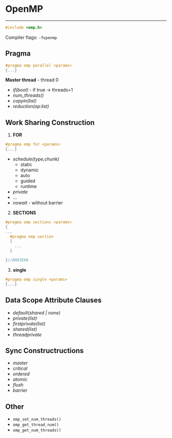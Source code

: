 # OpenMP

---


```cpp
#include <omp.h>

```

Compiler flags:
`-fopenmp`

## Pragma

```cpp
#pragma omp parallel <params>
{...}
```
**Master thread** - thread 0
- _if(bool)_ - if true -> threads=1
- _num_threads()_
- _copyin(list)_
- _reduction(op:list)_

## Work Sharing Construction

1. **FOR**
```cpp
#pragma omp for <params>
{...}
```
  * _schedule(type,chunk)_
    - static
    - dynamic
    - auto
    - guided
    - runtime
  * _private_
  * ...
  * _nowait_ - without barrier


2. **SECTIONS**

```cpp
#pragma omp sections <params>
{
...
  #pragma omp section
  {
    ...
  }

}//BARIERA
```

3. **single**

```cpp
#pragma omp single <params>
{...}
```
## Data Scope Attribute Clauses

- _default(shared | none)_
- _private(list)_
- _firstprivate(list)_
- _shared(list)_
- _threadprivate_

## Sync Constructructions

- *master*
- *critical*
- *ordered*
- *atomic*
- *flush*
- *barrier*

## Other

- `omp_set_num_threads()`
- `omp_get_thread_num()`
- `omp_get_num_threads()`
